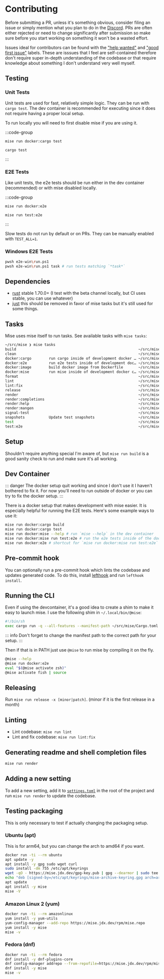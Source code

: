 # Contributing

Before submitting a PR, unless it's something obvious, consider filing an issue or simply mention what you plan to do in
the [Discord](https://discord.gg/UBa7pJUN7Z). PRs are often either rejected or need to change significantly after
submission so make sure before you start working on something it won't be a wasted effort.

Issues ideal for contributors can be found with the
["help wanted"](https://github.com/jdx/mise/issues?q=is%3Aissue+is%3Aopen+label%3A%22help+wanted%22) and
["good first issue"](https://github.com/jdx/mise/labels/good%20first%20issue) labels. These are isssues that I feel are
self-contained therefore don't require super in-depth understanding of the codebase or that require knowledge about
something I don't understand very well myself.

## Testing

### Unit Tests

Unit tests are used for fast, relatively simple logic. They can be run with `cargo test`. The dev container is
recommended for executing since it does not require having a proper local setup.

To run locally you will need to first disable mise if you are using it.

:::code-group

```sh [dev container]
mise run docker:cargo test
```

```sh [local]
cargo test
```

:::

### E2E Tests

Like unit tests, the e2e tests should be run either in the dev container (recommended) or with mise disabled locally.

:::code-group

```sh [dev container]
mise run docker:e2e
```

```sh [local]
mise run test:e2e
```

:::

Slow tests do not run by default or on PRs. They can be manually enabled with `TEST_ALL=1`.

### Windows E2E Tests

```sh
pwsh e2e-win\run.ps1
pwsh e2e-win\run.ps1 task # run tests matching `*task*`
```

## Dependencies

- [rust](https://www.rust-lang.org/) stable 1.70.0+ (I test with the beta channel locally, but CI uses stable, you can
  use whatever)
- [just](https://github.com/casey/just) this should be removed in favor of mise tasks but it's still used for some
  things.

## Tasks

Mise uses mise itself to run tasks. See available tasks with `mise tasks`:

```sh
~/src/mise ❯ mise tasks
build                                                        ~/src/mise/.mise.toml
clean                                                        ~/src/mise/.mise.toml
docker:cargo        run cargo inside of development docker … ~/src/mise/.mise.toml
docker:e2e          run e2e tests inside of development doc… ~/src/mise/.mise.toml
docker:image        build docker image from Dockerfile       ~/src/mise/.mise.toml
docker:mise         run mise inside of development docker c… ~/src/mise/.mise.toml
format                                                       ~/src/mise/.mise.toml
lint                                                         ~/src/mise/.mise/config.toml
lint:fix                                                     ~/src/mise/.mise.toml
release                                                      ~/src/mise/.mise.toml
render                                                       ~/src/mise/.mise.toml
render:completions                                           ~/src/mise/.mise.toml
render:help                                                  ~/src/mise/.mise.toml
render:mangen                                                ~/src/mise/.mise.toml
signal-test                                                  ~/src/mise/.mise.toml
snapshots           Update test snapshots                    ~/src/mise/.mise.toml
test                                                         ~/src/mise/.mise.toml
test:e2e                                                     ~/src/mise/.mise.toml
```

## Setup

Shouldn't require anything special I'm aware of, but `mise run build` is a good sanity check to run and make sure it's
all working.

## Dev Container

::: danger The docker setup quit working and since I don't use it I haven't bothered to fix it. For now you'll need to
run outside of docker or you can try to fix the docker setup. :::

There is a docker setup that makes development with mise easier. It is especially helpful for running the E2E tests.
Here's some example ways to use it:

```sh
mise run docker:cargo build
mise run docker:cargo test
mise run docker:mise --help # run `mise --help` in the dev container
mise run docker:mise run test:e2e # run the e2e tests inside of the docker container
mise run docker:e2e # shortcut for `mise run docker:mise run test:e2e`
```

## Pre-commit hook

You can optionally run a pre-commit hook which lints the codebase and updates generated code. To do this, install
[lefthook](https://github.com/evilmartians/lefthook) and run `lefthook install`.

## Running the CLI

Even if using the devcontainer, it's a good idea to create a shim to make it easy to launch mise. I use the following
shim in `~/.local/bin/@mise`:

```sh
#!/bin/sh
exec cargo run -q --all-features --manifest-path ~/src/mise/Cargo.toml -- "$@"
```

::: info Don't forget to change the manifest path to the correct path for your setup. :::

Then if that is in PATH just use `@mise` to run mise by compiling it on the fly.

```sh
@mise --help
@mise run docker:e2e
eval "$(@mise activate zsh)"
@mise activate fish | source
```

## Releasing

Run `mise run release -x [minor|patch]`. (minor if it is the first release in a month)

## Linting

- Lint codebase: `mise run lint`
- Lint and fix codebase: `mise run lint:fix`

## Generating readme and shell completion files

```sh
mise run render
```

## Adding a new setting

To add a new setting, add it to [`settings.toml`](https://github.com/jdx/mise/blob/main/settings.toml) in the root of
the project and run `mise run render` to update the codebase.

## Testing packaging

This is only necessary to test if actually changing the packaging setup.

### Ubuntu (apt)

This is for arm64, but you can change the arch to amd64 if you want.

```sh
docker run -ti --rm ubuntu
apt update -y
apt install -y gpg sudo wget curl
sudo install -dm 755 /etc/apt/keyrings
wget -qO - https://mise.jdx.dev/gpg-key.pub | gpg --dearmor | sudo tee /etc/apt/keyrings/mise-archive-keyring.gpg 1> /dev/null
echo "deb [signed-by=/etc/apt/keyrings/mise-archive-keyring.gpg arch=arm64] https://mise.jdx.dev/deb stable main" | sudo tee /etc/apt/sources.list.d/mise.list
apt update
apt install -y mise
mise -V
```

### Amazon Linux 2 (yum)

```sh
docker run -ti --rm amazonlinux
yum install -y yum-utils
yum-config-manager --add-repo https://mise.jdx.dev/rpm/mise.repo
yum install -y mise
mise -v
```

### Fedora (dnf)

```sh
docker run -ti --rm fedora
dnf install -y dnf-plugins-core
dnf config-manager addrepo --from-repofile=https://mise.jdx.dev/rpm/mise.repo
dnf install -y mise
mise -v
```

